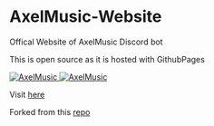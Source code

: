 # AxelMusic-Website

Offical Website of AxelMusic Discord bot

This is open source as it is hosted with GithubPages 


<a href="https://top.gg/bot/798927186580340766">
  <img src="https://top.gg/api/widget/798927186580340766.svg" alt="AxelMusic" />
  </a>

<a href="https://discord.gg/RNXU4mXQnv">
  <img src="https://discord.com/widget?id=795642389661351957&theme=dark" alt="AxelMusic" />
  </a>

Visit [here](https://amusic.xyz)

Forked from this [repo](https://github.com/trustedmercury/discord-bot-website-template)
